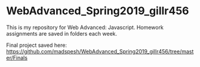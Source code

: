 # WebAdvanced_Spring2019_gillr456

This is my repository for Web Advanced: Javascript.
Homework assignments are saved in folders each week.

Final project saved here: https://github.com/madspesh/WebAdvanced_Spring2019_gillr456/tree/master/Finals
